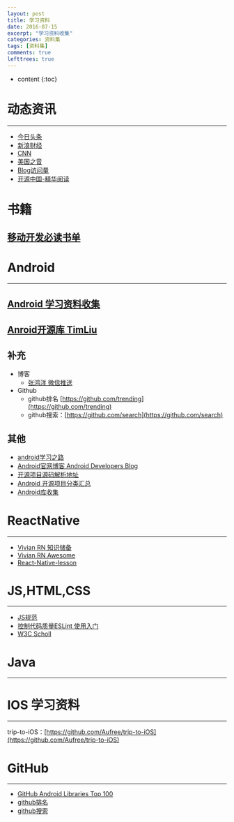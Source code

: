 ```yaml
---
layout: post
title: 学习资料 
date: 2016-07-15
excerpt: "学习资料收集"
categories: 资料集
tags: [资料集]
comments: true
lefttrees: true
---
```



* content
{:toc}



# 动态资讯
-----------

- [今日头条](http://toutiao.com/) 
- [新浪财经](http://finance.sina.com.cn/) 
- [CNN](http://edition.cnn.com/) 
- [美国之音](http://www.voa365.com/VOA/1425.html)
- [Blog访问量](https://tongji.cnzz.com/main.php?c=site&a=show)
- [开源中国-精华阅读](http://www.oschina.net/search?q=精华阅读&scope=blog&fromerr=eRzjPp3U)

# 书籍

## [移动开发必读书单](http://mp.weixin.qq.com/s/vyeQUNKkiCjTrSyRrcH7lw)

# Android
-----------

## [Android 学习资料收集](https://github.com/Freelander/Android_Data)  

## [Anroid开源库 TimLiu](https://github.com/Tim9Liu9/TimLiu-Android)

## 补充

- 博客
    - [张鸿洋 微信推送](https://github.com/hongyangAndroid/hongyangWeixinArticles)
- Github
    - github排名 [https://github.com/trending](https://github.com/trending)
    - github搜索：[https://github.com/search](https://github.com/search)

## 其他

- [android学习之路 ](http://stormzhang.com/android/2014/07/07/learn-android-from-rookie/)
- [Android官网博客 Android Developers Blog](http://android-developers.blogspot.com/) 
- [开源项目源码解析地址](http://p.codekk.com)
- [Android 开源项目分类汇总](https://github.com/Trinea/android-open-project)
- [Android库收集](https://github.com/wasabeef/awesome-android-libraries)


# ReactNative
--------------

- [Vivian RN 知识储备](http://vivianking6855.github.io/2016/05/24/rn-environment-post/)
- [Vivian RN Awesome](http://vivianking6855.github.io/2016/05/25/rn-awesome/)
- [React-Native-lesson](https://github.com/vczero/react-native-lesson)

# JS,HTML,CSS
-------------

- [JS规范](https://github.com/airbnb/javascript)
- [控制代码质量ESLint 使用入门](http://www.tuicool.com/articles/7JZZJzn)
- [W3C Scholl](http://www.w3school.com.cn/)

# Java
---------


# IOS 学习资料
--------------

trip-to-iOS：[https://github.com/Aufree/trip-to-iOS](https://github.com/Aufree/trip-to-iOS)

# GitHub
--------------

- [GitHub Android Libraries Top 100](https://github.com/Freelander/Android_Data/blob/master/Android-Librarys-Top-100.md)
- [github排名](https://github.com/trending)
- [github搜索](https://github.com/search)
